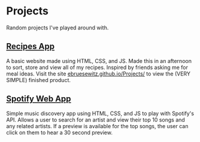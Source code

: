 # Projects
Random projects I've played around with.

## [Recipes App](docs)
A basic website made using HTML, CSS, and JS.
Made this in an afternoon to sort, store and view all of my recipes. Inspired by friends asking me for meal ideas.
Visit the site [ebruesewitz.github.io/Projects/](https://ebruesewitz.github.io/Projects/) to view the (VERY SIMPLE) finished product.

## [Spotify Web App](Spotify)
Simple music discovery app using HTML, CSS, and JS to play with Spotify's API. 
Allows a user to search for an artist and view their top 10 songs and any related artists.
If a preview is available for the top songs, the user can click on them to hear a 30 second preview.
